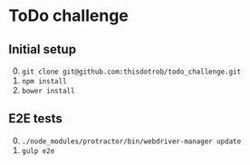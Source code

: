 ToDo challenge
===
Initial setup
---
0. ```git clone git@github.com:thisdotrob/todo_challenge.git```
0. ```npm install```
0. ```bower install```

E2E tests
---
0. ```./node_modules/protractor/bin/webdriver-manager update```
0. ```gulp e2e```
